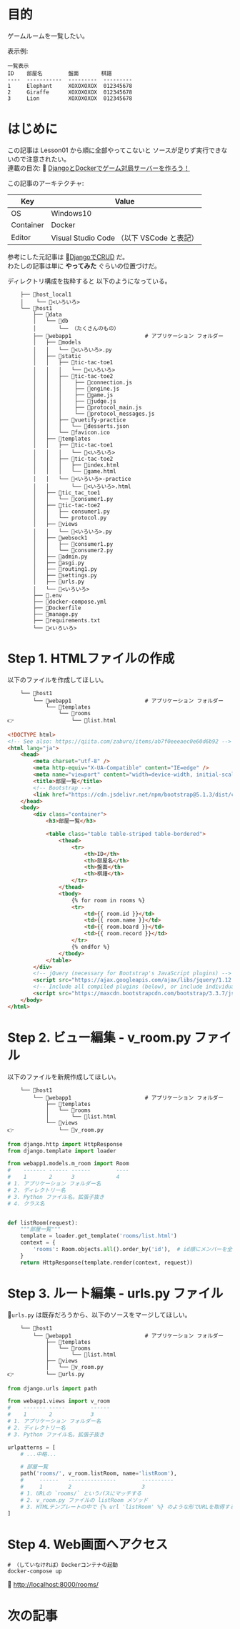 # 目的

ゲームルームを一覧したい。  

表示例:  

```plaintext
一覧表示
ID    部屋名        盤面       棋譜
----  -----------  ---------  ---------
1     Elephant     XOXOXOXOX  012345678
2     Giraffe      XOXOXOXOX  012345678
3     Lion         XOXOXOXOX  012345678
```

# はじめに

この記事は Lesson01 から順に全部やってこないと ソースが足りず実行できないので注意されたい。  
連載の目次: 📖 [DjangoとDockerでゲーム対局サーバーを作ろう！](https://qiita.com/muzudho1/items/eb0df0ea604e1fd9cdae)  

この記事のアーキテクチャ:  

| Key       | Value                                     |
| --------- | ----------------------------------------- |
| OS        | Windows10                                 |
| Container | Docker                                    |
| Editor    | Visual Studio Code （以下 VSCode と表記） |

参考にした元記事は 📖[DjangoでCRUD](https://qiita.com/zaburo/items/ab7f0eeeaec0e60d6b92) だ。  
わたしの記事は単に **やってみた** ぐらいの位置づけだ。  

ディレクトリ構成を抜粋すると 以下のようになっている。  

```plaintext
    ├── 📂host_local1
    │    └── 📄<いろいろ>
    └── 📂host1
        ├── 📂data
        │   └── 📂db
        │       └── （たくさんのもの）
        ├── 📂webapp1                       # アプリケーション フォルダー
        │   ├── 📂models
        │   │   └── 📄<いろいろ>.py
        │   ├── 📂static
        │   │   ├── 📂tic-tac-toe1
        │   │   │   └── 📄<いろいろ>
        │   │   ├── 📂tic-tac-toe2
        │   │   │    ├── 📄connection.js
        │   │   │    ├── 📄engine.js
        │   │   │    ├── 📄game.js
        │   │   │    ├── 📄judge.js
        │   │   │    ├── 📄protocol_main.js
        │   │   │    └── 📄protocol_messages.js
        │   │   ├── 📂vuetify-practice
        │   │   │   └── 📄desserts.json
        │   │   └── 🚀favicon.ico
        │   ├── 📂templates
        │   │   ├── 📂tic-tac-toe1
        │   │   │   └── 📄<いろいろ>
        │   │   ├── 📂tic-tac-toe2
        │   │   │   ├── 📄index.html
        │   │   │   └── 📄game.html
        │   │   └── 📂<いろいろ>-practice
        │   │       └── 📄<いろいろ>.html
        │   ├── 📂tic_tac_toe1
        │   │   └── 📄consumer1.py
        │   ├── 📂tic-tac-toe2
        │   │   ├── consumer1.py
        │   │   └── protocol.py
        │   ├── 📂views
        │   │   └── 📄<いろいろ>.py
        │   ├── 📂websock1
        │   │   ├── 📄consumer1.py
        │   │   └── 📄consumer2.py
        │   ├── 📄admin.py
        │   ├── 📄asgi.py
        │   ├── 📄routing1.py
        │   ├── 📄settings.py
        │   ├── 📄urls.py
        │   └── 📄<いろいろ>
        ├── 📄.env
        ├── 🐳docker-compose.yml
        ├── 🐳Dockerfile
        ├── 📄manage.py
        ├── 📄requirements.txt
        └── 📄<いろいろ>
```

# Step 1. HTMLファイルの作成

以下のファイルを作成してほしい。  

```plaintext
    └── 📂host1
        └── 📂webapp1                       # アプリケーション フォルダー
            └── 📂templates
                └── 📂rooms
👉                  └── 📄list.html
```

```html
<!DOCTYPE html>
<!-- See also: https://qiita.com/zaburo/items/ab7f0eeeaec0e60d6b92 -->
<html lang="ja">
    <head>
        <meta charset="utf-8" />
        <meta http-equiv="X-UA-Compatible" content="IE=edge" />
        <meta name="viewport" content="width=device-width, initial-scale=1" />
        <title>部屋一覧</title>
        <!-- Bootstrap -->
        <link href="https://cdn.jsdelivr.net/npm/bootstrap@5.1.3/dist/css/bootstrap.min.css" rel="stylesheet" integrity="sha384-1BmE4kWBq78iYhFldvKuhfTAU6auU8tT94WrHftjDbrCEXSU1oBoqyl2QvZ6jIW3" crossorigin="anonymous" />
    </head>
    <body>
        <div class="container">
            <h3>部屋一覧</h3>

            <table class="table table-striped table-bordered">
                <thead>
                    <tr>
                        <th>ID</th>
                        <th>部屋名</th>
                        <th>盤面</th>
                        <th>棋譜</th>
                    </tr>
                </thead>
                <tbody>
                    {% for room in rooms %}
                    <tr>
                        <td>{{ room.id }}</td>
                        <td>{{ room.name }}</td>
                        <td>{{ room.board }}</td>
                        <td>{{ room.record }}</td>
                    </tr>
                    {% endfor %}
                </tbody>
            </table>
        </div>
        <!-- jQuery (necessary for Bootstrap's JavaScript plugins) -->
        <script src="https://ajax.googleapis.com/ajax/libs/jquery/1.12.4/jquery.min.js"></script>
        <!-- Include all compiled plugins (below), or include individual files as needed -->
        <script src="https://maxcdn.bootstrapcdn.com/bootstrap/3.3.7/js/bootstrap.min.js"></script>
    </body>
</html>
```

# Step 2. ビュー編集 - v_room.py ファイル

以下のファイルを新規作成してほしい。  

```plaintext
    └── 📂host1
        └── 📂webapp1                       # アプリケーション フォルダー
            ├── 📂templates
            │   └── 📂rooms
            │       └── 📄list.html
            └── 📂views
👉              └── 📄v_room.py
```

```py
from django.http import HttpResponse
from django.template import loader

from webapp1.models.m_room import Room
#    ------- ------ ------        ----
#    1       2      3             4
# 1. アプリケーション フォルダー名
# 2. ディレクトリー名
# 3. Python ファイル名。拡張子抜き
# 4. クラス名


def listRoom(request):
    """部屋一覧"""
    template = loader.get_template('rooms/list.html')
    context = {
        'rooms': Room.objects.all().order_by('id'),  # id順にメンバーを全部取得
    }
    return HttpResponse(template.render(context, request))
```

# Step 3. ルート編集 - urls.py ファイル

📄`urls.py` は既存だろうから、以下のソースをマージしてほしい。  

```plaintext
    └── 📂host1
        └── 📂webapp1                       # アプリケーション フォルダー
            ├── 📂templates
            │   └── 📂rooms
            │       └── 📄list.html
            ├── 📂views
            │   └── 📄v_room.py
👉          └── 📄urls.py
```

```py
from django.urls import path

from webapp1.views import v_room
#    ------- -----        ------
#    1       2            3
# 1. アプリケーション フォルダー名
# 2. ディレクトリー名
# 3. Python ファイル名。拡張子抜き

urlpatterns = [
    # ...中略...

    # 部屋一覧
    path('rooms/', v_room.listRoom, name='listRoom'),
    #     ------   ---------------        ----------
    #     1        2                      3
    # 1. URLの `rooms/` というパスにマッチする
    # 2. v_room.py ファイルの listRoom メソッド
    # 3. HTMLテンプレートの中で {% url 'listRoom' %} のような形でURLを取得するのに使える
]
```

# Step 4. Web画面へアクセス

```shell
# （していなければ）Dockerコンテナの起動
docker-compose up
```

📖 [http://localhost:8000/rooms/](http://localhost:8000/rooms/)  

# 次の記事
